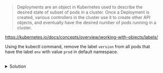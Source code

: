 > Deployments are an object in Kubernetes used to describe the desired state of subset of pods in a cluster. Once a
> Deployment is created, various controllers in the cluster use it to create other API objects, and eventually have the
> desired number of pods running in a cluster.

https://kubernetes.io/docs/concepts/overview/working-with-objects/labels/

Using the kubectl command, remove the label `version` from all pods that have the label `env` with value `prod` in default namespace.

<br>
<details><summary>Solution</summary>
<br>

```plain
kubectl label pods --selector env=prod version-
```{{exec}}

</details>
